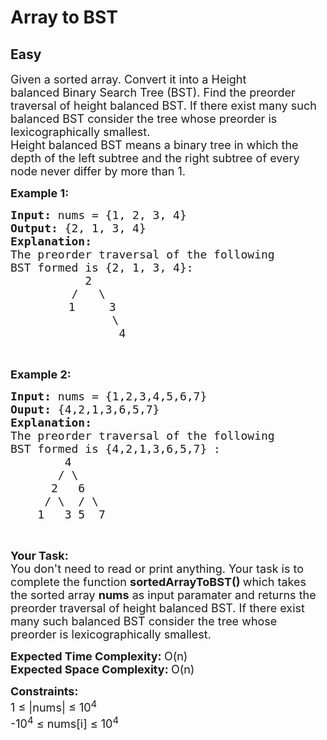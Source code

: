 # Array to BST
## Easy
<div class="problems_problem_content__Xm_eO" bis_skin_checked="1"><p><span style="font-size: 18px;">Given a sorted array. Convert it into a Height balanced&nbsp;Binary Search Tree (BST). Find the preorder traversal of height balanced BST. If there exist many such balanced BST consider the tree whose preorder is lexicographically smallest.<br>Height balanced BST means a binary tree in which the depth of the left subtree and the right subtree&nbsp;of every node never differ by more than 1.</span></p>
<p><span style="font-size: 18px;"><strong>Example 1:</strong></span></p>
<pre><span style="font-size: 18px;"><strong>Input:</strong> nums = {1, 2, 3, 4}
<strong>Output:</strong> {2, 1, 3, 4}
<strong>Explanation:</strong> 
The preorder traversal of the following 
BST formed is {2, 1, 3, 4}:
</span><span style="font-size: 18px;">&nbsp;          2
</span><span style="font-size: 18px;">&nbsp;        /   \
</span>           <span style="font-size: 18px;">1     3
</span><span style="font-size: 18px;">&nbsp;              \
&nbsp;               4</span>
</pre>
<p>&nbsp;</p>
<p><span style="font-size: 18px;"><strong>Example 2:</strong></span></p>
<pre><span style="font-size: 18px;"><strong>Input: </strong>nums = {1,2,3,4,5,6,7}
<strong>Ouput: </strong>{4,2,1,3,6,5,7}
<strong>Explanation: 
</strong>The preorder traversal of the following
BST formed is {4,2,1,3,6,5,7} :
        4
       / \
      2   6
     / \  / \
    1   3 5  7</span>
</pre>
<p>&nbsp;</p>
<p><span style="font-size: 18px;"><strong>Your Task:</strong><br>You don't need to read or print anything. Your task is to complete the function&nbsp;<strong>sortedArrayToBST()&nbsp;</strong>which takes the sorted array <strong>nums</strong> as input paramater and returns the preorder traversal of height balanced BST. If there exist many such balanced BST consider the tree whose preorder is lexicographically smallest.</span></p>
<p><span style="font-size: 18px;"><strong>Expected Time Complexity: </strong>O(n)<br><strong>Expected Space Complexity:&nbsp;</strong>O(n)</span></p>
<p><span style="font-size: 18px;"><strong>Constraints:</strong><br>1 ≤ |nums| ≤&nbsp;10<sup>4</sup><br>-10<sup>4</sup>&nbsp;≤&nbsp;nums[i] ≤&nbsp;10<sup>4</sup></span><br>&nbsp;</p></div>
